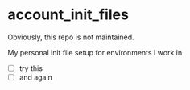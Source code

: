 account_init_files
==================

Obviously, this repo is not maintained.

My personal init file setup for environments I work in
 - [ ] try this
 - [ ] and again
